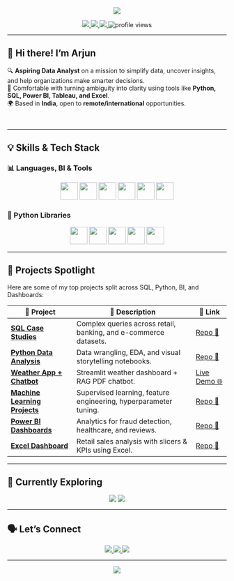 <!-- 🌟 Header Banner -->
<div align="center">
  <img src="https://capsule-render.vercel.app/api?type=waving&color=0:3776AB,100:217346&height=220&section=header&text=Arjun%20Kumar&fontSize=60&fontAlignY=35&fontColor=ffffff&desc=Data%20Analyst%20+%20Problem%20Solver%20+%20Storyteller&descAlignY=60&descSize=20" />
</div>

<!-- 💼 Quick Info -->
<p align="center">
  <a href="https://www.linkedin.com/in/arjun-analytics/">
    <img src="https://img.shields.io/badge/-LinkedIn-0077B5?style=flat-square&logo=linkedin&logoColor=white"/>
  </a>
  <a href="https://my-data-story.lovable.app">
    <img src="https://img.shields.io/badge/-Portfolio-9B87F5?style=flat-square&logo=internet-explorer&logoColor=white"/>
  </a>
  <a href="mailto:arjunkguru2969@gmail.com">
    <img src="https://img.shields.io/badge/-Email-D14836?style=flat-square&logo=gmail&logoColor=white"/>
  </a>
  <img src="https://komarev.com/ghpvc/?username=arjun9669&color=brightgreen&style=flat-square" alt="profile views"/>
</p>

---

## 👋 Hi there! I’m Arjun

🔍 **Aspiring Data Analyst** on a mission to simplify data, uncover insights, and help organizations make smarter decisions.  
🧠 Comfortable with turning ambiguity into clarity using tools like **Python, SQL, Power BI, Tableau, and Excel**.  
🌍 Based in **India**, open to **remote/international** opportunities.

<br/>

---

## 💡 Skills & Tech Stack

### 📊 Languages, BI & Tools
<p align="center">
  <img src="https://cdn.jsdelivr.net/gh/devicons/devicon/icons/python/python-original.svg" height="40"/>
  <img src="https://cdn.jsdelivr.net/gh/devicons/devicon/icons/postgresql/postgresql-original.svg" height="40"/>
  <img src="https://cdn.jsdelivr.net/gh/devicons/devicon/icons/jupyter/jupyter-original.svg" height="40"/>
  <img src="https://img.icons8.com/color/48/microsoft-excel-2019.png" height="40" />
  <img src="https://img.icons8.com/color/48/power-bi.png" height="40" />
  <img src="https://cdn.jsdelivr.net/gh/devicons/devicon/icons/tableau/tableau-original.svg" height="40"/>
</p>

### 🧪 Python Libraries
<p align="center">
  <img src="https://cdn.jsdelivr.net/gh/devicons/devicon/icons/pandas/pandas-original.svg" height="40"/>
  <img src="https://cdn.jsdelivr.net/gh/devicons/devicon/icons/numpy/numpy-original.svg" height="40"/>
  <img src="https://img.icons8.com/color/48/matplotlib.png" height="40"/>
  <img src="https://cdn.jsdelivr.net/gh/devicons/devicon/icons/scikit-learn/scikit-learn-original.svg" height="40"/>
  <img src="https://img.icons8.com/color/48/streamlit.png" height="40" />
</p>

---

## 🌟 Projects Spotlight

Here are some of my top projects split across SQL, Python, BI, and Dashboards:

| 🔧 Project               | 📝 Description                                                                 | 🔗 Link |
|-------------------------|----------------------------------------------------------------------------------|--------|
| **[SQL Case Studies](https://github.com/arjun9669/SQL)** | Complex queries across retail, banking, and e-commerce datasets.  | [Repo 🔗](https://github.com/arjun9669/SQL) |
| **[Python Data Analysis](https://github.com/arjun9669/Python)** | Data wrangling, EDA, and visual storytelling notebooks.         | [Repo 🔗](https://github.com/arjun9669/Python) |
| **[Weather App + Chatbot](https://github.com/arjun9669/Weather-Prediction-And-Chat-BOT)** | Streamlit weather dashboard + RAG PDF chatbot.                  | [Live Demo 🌐](https://my-data-story.lovable.app) |
| **[Machine Learning Projects](https://github.com/arjun9669/machine-learning-projects)** | Supervised learning, feature engineering, hyperparameter tuning. | [Repo 🔗](https://github.com/arjun9669/machine-learning-projects) |
| **[Power BI Dashboards](https://github.com/arjun9669/powerbi-projects)** | Analytics for fraud detection, healthcare, and reviews.         | [Repo 🔗](https://github.com/arjun9669/powerbi-projects) |
| **[Excel Dashboard](https://github.com/arjun9669/Excel)** | Retail sales analysis with slicers & KPIs using Excel.          | [Repo 🔗](https://github.com/arjun9669/Excel) |

---

## 🔄 Currently Exploring

<p align="center">
  <img src="https://img.shields.io/badge/🌐%20Advanced%20NLP-3776AB?style=for-the-badge"/>
  <img src="https://img.shields.io/badge/📊%20Time%20Series%20Forecasting-217346?style=for-the-badge"/>
</p>

---

## 🗣️ Let’s Connect

<p align="center">
  <a href="https://www.linkedin.com/in/arjun-analytics/">
    <img src="https://img.shields.io/badge/-LinkedIn-0077B5?style=for-the-badge&logo=linkedin&logoColor=white"/>
  </a>
  <a href="mailto:arjunkguru2969@gmail.com">
    <img src="https://img.shields.io/badge/-Email-D14836?style=for-the-badge&logo=gmail&logoColor=white"/>
  </a>
  <a href="https://my-data-story.lovable.app">
    <img src="https://img.shields.io/badge/-Portfolio-9B87F5?style=for-the-badge&logo=google-chrome&logoColor=white"/>
  </a>
</p>

---

<!-- 🎉 Footer Banner -->
<div align="center">
  <img src="https://capsule-render.vercel.app/api?type=waving&color=0:3776AB,100:217346&height=100&section=footer"/>
</div>
